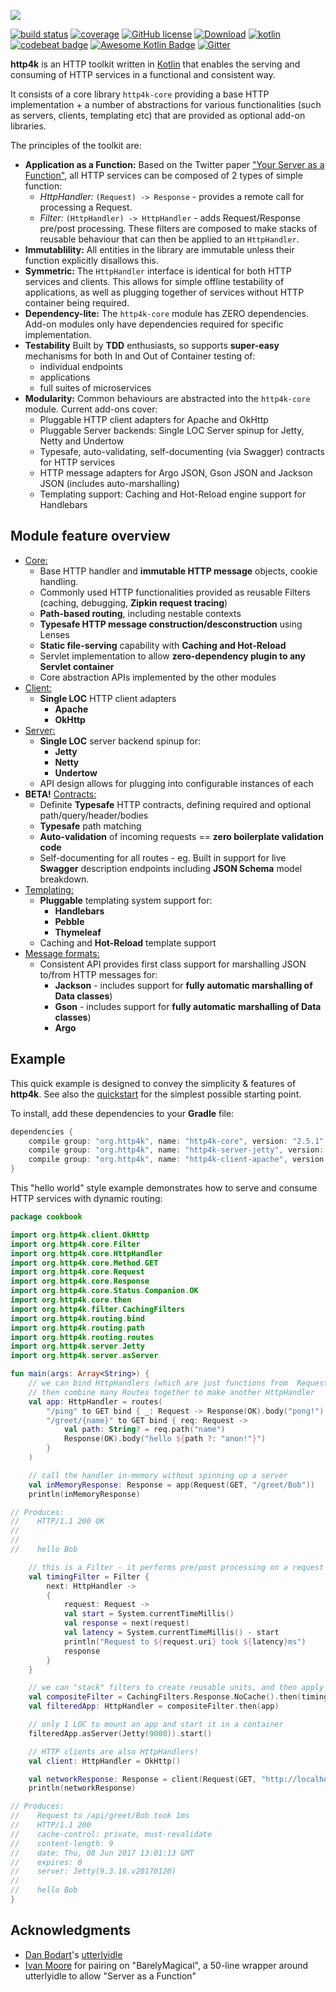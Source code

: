 <a href="http://http4k.org"><img src="http://http4k.org/img/logo_1100x200_blue_on_white.png"/></a>

<span class="github">
<a href="https://travis-ci.org/http4k/http4k"><img alt="build status" src="https://travis-ci.org/http4k/http4k.svg?branch=master"></a>
<a href="https://coveralls.io/github/http4k/http4k?branch=master"><img alt="coverage" src="https://coveralls.io/repos/http4k/http4k/badge.svg?branch=master"></a>
<a href="http//www.apache.org/licenses/LICENSE-2.0"><img alt="GitHub license" src="https://img.shields.io/badge/license-Apache%20License%202.0-blue.svg?style=flat"></a>
<a href="https://bintray.com/http4k/maven/http4k-core/_latestVersion"><img alt="Download" src="https://api.bintray.com/packages/http4k/maven/http4k-core/images/download.svg"></a>
<a href="http://kotlinlang.org"><img alt="kotlin" src="https://img.shields.io/badge/kotlin-1.1.2-blue.svg"></a>
<a href="https://codebeat.co/projects/github-com-http4k-http4k-master"><img alt="codebeat badge" src="https://codebeat.co/badges/5b369ed4-af27-46f4-ad9c-a307d900617e"></a>
<a href="https://kotlin.link"><img alt="Awesome Kotlin Badge" src="https://kotlin.link/awesome-kotlin.svg"></a>
<a href="https://gitter.im/http4k/http4k"><img alt="Gitter" src="https://img.shields.io/badge/gitter-join%20chat-1dce73.svg"></a>
</span>

**http4k** is an HTTP toolkit written in [Kotlin](https://kotlinlang.org/) that enables the serving and consuming of HTTP services in a functional and consistent way.

It consists of a core library `http4k-core` providing a base HTTP implementation + a number of abstractions for various functionalities (such as 
servers, clients, templating etc) that are provided as optional add-on libraries.

The principles of the toolkit are:

* **Application as a Function:** Based on the Twitter paper ["Your Server as a Function"](https://monkey.org/~marius/funsrv.pdf), all HTTP services can be composed 
of 2 types of simple function:
    * *HttpHandler:* `(Request) -> Response` - provides a remote call for processing a Request. 
    * *Filter:* `(HttpHandler) -> HttpHandler` - adds Request/Response pre/post processing. These filters are composed to make stacks of reusable behaviour that can 
    then be applied to an `HttpHandler`.
* **Immutablility:** All entities in the library are immutable unless their function explicitly disallows this.
* **Symmetric:** The `HttpHandler` interface is identical for both HTTP services and clients. This allows for simple offline testability of applications, as well as 
plugging together of services without HTTP container being required.
* **Dependency-lite:** The `http4k-core` module has ZERO dependencies. Add-on modules only have dependencies required for specific implementation.
* **Testability** Built by **TDD** enthusiasts, so supports **super-easy** mechanisms for both In and Out of Container testing of:
    * individual endpoints
    * applications
    * full suites of microservices
* **Modularity:** Common behaviours are abstracted into the `http4k-core` module. Current add-ons cover:
   * Pluggable HTTP client adapters for Apache and OkHttp
   * Pluggable Server backends: Single LOC Server spinup for Jetty, Netty and Undertow
   * Typesafe, auto-validating, self-documenting (via Swagger) contracts for HTTP services
   * HTTP message adapters for Argo JSON, Gson JSON and Jackson JSON (includes auto-marshalling)
   * Templating support: Caching and Hot-Reload engine support for Handlebars

## Module feature overview
* [Core:](http://http4k.org/guide/modules/core) 
    * Base HTTP handler and **immutable HTTP message** objects, cookie handling. 
    * Commonly used HTTP functionalities provided as reusable Filters (caching, debugging, **Zipkin request tracing**)
    * **Path-based routing**, including nestable contexts
    * **Typesafe HTTP message construction/desconstruction** using Lenses
    * **Static file-serving** capability with **Caching and Hot-Reload** 
    * Servlet implementation to allow **zero-dependency plugin to any Servlet container**
    * Core abstraction APIs implemented by the other modules 
* [Client:](http://http4k.org/guide/modules/clients) 
    * **Single LOC** HTTP client adapters 
        * **Apache**
        * **OkHttp**
* [Server:](http://http4k.org/guide/modules/servers)
    * **Single LOC** server backend spinup for:
        * **Jetty**
        * **Netty**
        * **Undertow**
    * API design allows for plugging into configurable instances of each
* **BETA!** [Contracts:](http://http4k.org/guide/modules/contracts) 
   * Definite **Typesafe** HTTP contracts, defining required and optional path/query/header/bodies
   * **Typesafe** path matching
   * **Auto-validation** of incoming requests == **zero boilerplate validation code**
   * Self-documenting for all routes - eg. Built in support for live **Swagger** description endpoints including **JSON Schema** model breakdown. 
* [Templating:](http://http4k.org/guide/modules/templating) 
    * **Pluggable** templating system support for:
        * **Handlebars** 
        * **Pebble**
        * **Thymeleaf**
    * Caching and **Hot-Reload** template support
* [Message formats:](http://http4k.org/guide/modules/message_formats) 
    * Consistent API provides first class support for marshalling JSON to/from HTTP messages for:
        * **Jackson** - includes support for **fully automatic marshalling of Data classes**)
        * **Gson** - includes support for **fully automatic marshalling of Data classes**)
        * **Argo**

## Example
This quick example is designed to convey the simplicity & features of **http4k**. See also the [quickstart](http://www.http4k.org/quickstart/) for the simplest possible starting point.

To install, add these dependencies to your **Gradle** file:
```groovy
dependencies {
    compile group: "org.http4k", name: "http4k-core", version: "2.5.1"
    compile group: "org.http4k", name: "http4k-server-jetty", version: "2.5.1"
    compile group: "org.http4k", name: "http4k-client-apache", version: "2.5.1"
}
```

This "hello world" style example demonstrates how to serve and consume HTTP services with dynamic routing:
```kotlin
package cookbook

import org.http4k.client.OkHttp
import org.http4k.core.Filter
import org.http4k.core.HttpHandler
import org.http4k.core.Method.GET
import org.http4k.core.Request
import org.http4k.core.Response
import org.http4k.core.Status.Companion.OK
import org.http4k.core.then
import org.http4k.filter.CachingFilters
import org.http4k.routing.bind
import org.http4k.routing.path
import org.http4k.routing.routes
import org.http4k.server.Jetty
import org.http4k.server.asServer

fun main(args: Array<String>) {
    // we can bind HttpHandlers (which are just functions from  Request -> Response) to paths/methods to create a Route,
    // then combine many Routes together to make another HttpHandler
    val app: HttpHandler = routes(
        "/ping" to GET bind { _: Request -> Response(OK).body("pong!") },
        "/greet/{name}" to GET bind { req: Request ->
            val path: String? = req.path("name")
            Response(OK).body("hello ${path ?: "anon!"}")
        }
    )

    // call the handler in-memory without spinning up a server
    val inMemoryResponse: Response = app(Request(GET, "/greet/Bob"))
    println(inMemoryResponse)

// Produces:
//    HTTP/1.1 200 OK
//
//
//    hello Bob

    // this is a Filter - it performs pre/post processing on a request or response
    val timingFilter = Filter {
        next: HttpHandler ->
        {
            request: Request ->
            val start = System.currentTimeMillis()
            val response = next(request)
            val latency = System.currentTimeMillis() - start
            println("Request to ${request.uri} took ${latency}ms")
            response
        }
    }

    // we can "stack" filters to create reusable units, and then apply them to an HttpHandler
    val compositeFilter = CachingFilters.Response.NoCache().then(timingFilter)
    val filteredApp: HttpHandler = compositeFilter.then(app)

    // only 1 LOC to mount an app and start it in a container
    filteredApp.asServer(Jetty(9000)).start()

    // HTTP clients are also HttpHandlers!
    val client: HttpHandler = OkHttp()

    val networkResponse: Response = client(Request(GET, "http://localhost:9000/greet/Bob"))
    println(networkResponse)

// Produces:
//    Request to /api/greet/Bob took 1ms
//    HTTP/1.1 200
//    cache-control: private, must-revalidate
//    content-length: 9
//    date: Thu, 08 Jun 2017 13:01:13 GMT
//    expires: 0
//    server: Jetty(9.3.16.v20170120)
//
//    hello Bob
}
```

## Acknowledgments

* [Dan Bodart](https://twitter.com/DanielBodart)'s [utterlyidle](https://github.com/bodar/utterlyidle)
* [Ivan Moore](https://twitter.com/ivanrmoore) for pairing on "BarelyMagical", a 50-line wrapper around utterlyidle to allow "Server as a Function"


